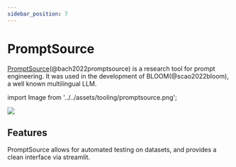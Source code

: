 ```yaml
---
sidebar_position: 7
---
```


# PromptSource 

[PromptSource](https://github.com/bigscience-workshop/promptsource)(@bach2022promptsource) is a research tool for prompt engineering. It was used in the development of 
BLOOM(@scao2022bloom), a well known multilingual LLM.


import Image from '../../assets/tooling/promptsource.png';

<div style={{textAlign: 'center'}}>
  <img src={Image} style={{width: "750px"}} />
</div>

## Features

PromptSource allows for automated testing on datasets, and provides a clean
interface via streamlit.